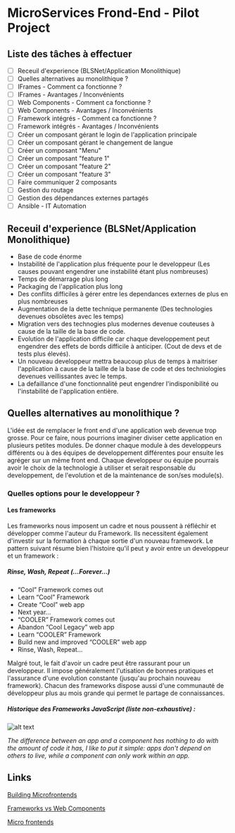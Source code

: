 # MicroServices Frond-End - Pilot Project

## Liste des tâches à effectuer

- [ ] Receuil d'experience (BLSNet/Application Monolithique)
- [ ] Quelles alternatives au monolithique ?
- [ ] IFrames - Comment ca fonctionne ?
- [ ] IFrames - Avantages / Inconvénients 
- [ ] Web Components - Comment ca fonctionne ?
- [ ] Web Components - Avantages / Inconvénients
- [ ] Framework intégrés - Comment ca fonctionne ?
- [ ] Framework intégrés - Avantages / Inconvénients
- [ ] Créer un composant gérant le login de l'application 
principale
- [ ] Créer un composant gérant le changement de langue
- [ ] Créer un composant "Menu"
- [ ] Créer un composant "feature 1"
- [ ] Créer un composant "feature 2"
- [ ] Créer un composant "feature 3"
- [ ] Faire communiquer 2 composants 
- [ ] Gestion du routage
- [ ] Gestion des dépendances externes partagés
- [ ] Ansible - IT Automation

## Receuil d'experience (BLSNet/Application Monolithique)

- Base de code énorme
- Instabilité de l'application plus fréquente pour le 
developpeur (Les causes pouvant engendrer une instabilité étant
plus nombreuses)
- Temps de démarrage plus long
- Packaging de l'application plus long
- Des conflits difficiles à gérer entre les dependances 
externes de plus en plus nombreuses
- Augmentation de la dette technique permanente (Des technologies 
devenues obsolètes avec les temps)
- Migration vers des technogies plus modernes devenue couteuses
à cause de la taille de la base de code.
- Evolution de l'application difficile car chaque developpement peut
engendrer des effets de bords difficile à anticiper. (Cout de devs
et de tests plus élevés).
- Un nouveau developpeur mettra beaucoup plus de temps à maitriser
l'application à cause de la taille de la base de code et des
techniologies devenues veillissantes avec le temps.
- La defaillance d'une fonctionnalité peut engendrer 
l'indisponibilité ou l'instabilité de l'application entière.

## Quelles alternatives au monolithique ?

L'idée est de remplacer le front end d'une application web
devenue trop grosse. Pour ce faire, nous pourrions 
imaginer diviser cette application en plusieurs petites 
modules. De donner chaque module à des developpeurs différents 
ou à des équipes de developpement différentes pour ensuite les 
agréger sur un même front end. Chaque developpeur ou équipe
pourrais avoir le choix de la technologie à utiliser et 
serait responsable du developpement, de l'evolution et de la
maintenance de son/ses module(s).

### Quelles options pour le developpeur ?

#### Les frameworks

Les frameworks nous imposent un cadre et nous poussent à
réfléchir et développer comme l'auteur du Framework.
Ils necessitent également d'investir sur la formation à
chaque sortie d'un nouveau framework.
Le pattern suivant résume bien l'histoire qu'il peut y avoir
entre un developpeur et un framework :

##### Rinse, Wash, Repeat (…Forever…)

- “Cool” Framework comes out
- Learn “Cool” Framework
- Create “Cool” web app
- Next year…
- “COOLER” Framework comes out
- Abandon “Cool Legacy” web app
- Learn “COOLER” Framework
- Build new and improved “COOLER” web app
- Rinse, Wash, Repeat... 

Malgré tout, le fait d'avoir un cadre peut être rassurant pour un developpeur.
Il impose généralement l'utisation de bonnes pratiques et 
l'assurance d'une evolution constante (jusqu'au prochain
nouveau framework).
Chacun des frameworks dispose aussi d'une communauté de 
développeur plus au mois grande qui permet le partage de 
connaissances.

##### Historique des Frameworks JavaScript (liste non-exhaustive) :

![alt text](https://cdn-images-1.medium.com/max/800/1*V3Dyq3LSEElX4u3EQTUBrQ.png)


_The difference between an app and a component has nothing to do with the amount of code it has, I like to put it simple: apps don't depend on others to live, while a component can only work within an app._

## Links

[Building Microfrontends](https://medium.com/@_rchaves_/building-microfrontends-part-i-creating-small-apps-710d709b48b7)

[Frameworks vs Web Components](https://medium.com/@oneeezy/frameworks-vs-web-components-9a7bd89da9d4)

[Micro frontends](https://medium.com/@tomsoderlund/micro-frontends-a-microservice-approach-to-front-end-web-development-f325ebdadc16)